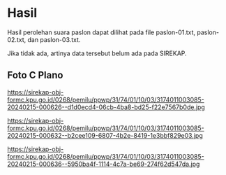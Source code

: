 # Hasil

Hasil perolehan suara paslon dapat dilihat pada file paslon-01.txt, paslon-02.txt, dan paslon-03.txt.

Jika tidak ada, artinya data tersebut belum ada pada SIREKAP.

## Foto C Plano

https://sirekap-obj-formc.kpu.go.id/0268/pemilu/ppwp/31/74/01/10/03/3174011003085-20240215-000626--d1d0ecd4-06cb-4ba8-bd25-f22e7567b0de.jpg

https://sirekap-obj-formc.kpu.go.id/0268/pemilu/ppwp/31/74/01/10/03/3174011003085-20240215-000632--b2cee109-6807-4b2e-8419-1e3bbf829e03.jpg

https://sirekap-obj-formc.kpu.go.id/0268/pemilu/ppwp/31/74/01/10/03/3174011003085-20240215-000636--5950ba4f-1114-4c7a-be69-274f62d547da.jpg
